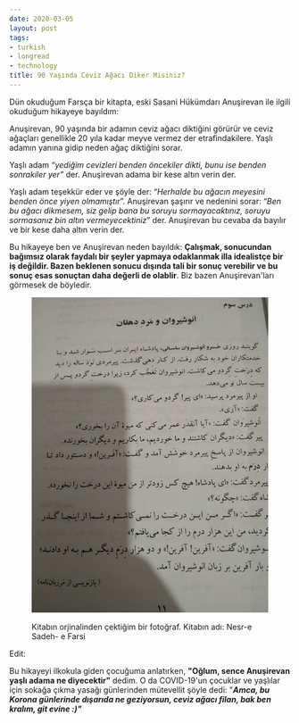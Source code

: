 ```yaml
---
date: 2020-03-05
layout: post
tags:
- turkish
- longread
- technology
title: 90 Yaşında Ceviz Ağacı Diker Misiniz?
---
```


Dün okuduğum Farsça bir kitapta, eski Sasani Hükümdarı Anuşirevan ile ilgili okuduğum hikayeye bayıldım:

Anuşirevan, 90 yaşında bir adamın ceviz ağacı diktiğini görürür ve ceviz ağaçları genellikle 20 yıla kadar meyve vermez der etrafindakilere. Yaşlı adamın yanına gidip neden ağaç diktiğini sorar.

Yaşlı adam _“yediğim cevizleri benden öncekiler dikti, bunu ise benden sonrakiler yer”_ der. Anuşirevan adama bir kese altın verin der.

Yaşlı adam teşekkür eder ve şöyle der: “_Herhalde bu ağacın meyesini benden önce yiyen olmamıştır_”. Anuşirevan şaşırır ve nedenini sorar: “_Ben bu ağacı dikmesem, siz gelip bana bu soruyu sormayacaktınız, soruyu sormasanız bin altın vermeyecektiniz_” der. Anuşirevan bu cevaba da bayılır ve bir kese daha altın verin der.

Bu hikayeye ben ve Anuşirevan neden bayıldık: **Çalışmak, sonucundan bağımsız olarak faydalı bir şeyler yapmaya odaklanmak illa idealistçe bir iş değildir. Bazen beklenen sonucu dışında tali bir sonuç verebilir ve bu sonuç esas sonuçtan daha değerli de olablir**. Biz bazen Anuşirevan'ları görmesek de böyledir.

<figure>

![](/images/img_20200304_223925.jpg)

<figcaption>

Kitabın orjinalinden çektiğim bir fotoğraf. Kitabın adı: Nesr-e Sadeh- e Farsi

</figcaption>

</figure>

Edit:

Bu hikayeyi ilkokula giden çocuğuma anlatırken, **"Oğlum, sence Anuşirevan yaşlı adama ne diyecektir"** dedim. O da COVID-19'un çocuklar ve yaşlılar için sokağa çıkma yasağı günlerinden mütevellit şöyle dedi: "**_Amca, bu Korona günlerinde dışarıda ne geziyorsun, ceviz ağacı filan, bak ben kralım, git evine :)"_**
